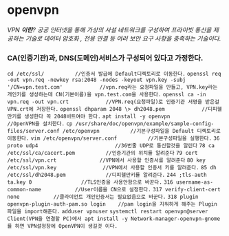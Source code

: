 # **openvpn**

_VPN __이란__?_ _공공 인터넷을 통해 가상의 사설 네트워크를 구성하여 프라이빗 통신을 제공하는 기술로 데이터 암호화 __,_ _전용 연결 등 여러 보안 요구 사항을 충족하는 기술이다__._

### CA(인증기관)과, DNS(도메인)서비스가 구성되어 있다고 가정한다.
`
cd /etc/ssl/          //인증서 발급에 Default디렉토리로 이동한다.
`
`
openssl req -out vpn.req -newkey rsa:2048 -nodes -keyout vpn.key -subj '/CN=vpn.test.com'            //vpn.req라는 요청파일을 만들고, VPN.key라는 개인키를 생성하는데 CN(기본이름)을 vpn.test.com을 사용한다.
`
`
openssl ca -in vpn.req -out vpn.crt            //VPN.req(요청파일)로 인증기관 서명을 받은걸 VPN.crt에 저장한다.
`
`
openssl dhparam 2048 \> dh2048.pem            //디피헬만키를 생성한다 꼭 2048비트여야 한다.
`
`
apt install -y openvpn                        //OpenVPN을 설치한다.
`
`
cp /usr/share/doc/openvpn/example/sample-config-files/server.conf /etc/openvpn          //기본구성파일을 Default 디렉토리로 이동한다.
`
`
vim /etc/openvpn/server.conf          //기본구성파일을 실행한다.
`
`
36 proto udp4                         //36번줄 UDP로 통신할것을 알린다
`
`
78 ca /etc/ssl/ca/cacert.pem          //인증기관의 위치를 알려준다
`
`
79 cert /etc/ssl/vpn.crt              //VPN에서 사용할 인증서를 알려준다
`
`
80 key /etc/ssl/vpn.key               //VPN에서 사용할 인증서 키를 알려준다.
`
`
85 dh /etc/ssl/dh2048.pem             //디피헬만키를 알려준다.
`
`
244 ;tls-auth ta.key 0                //TLS인증을 사용안함으로 바꾼다.
`
`
316 username-as-common-name           //User이름을 CN으로 설정한다.
`
`
317 verify-client-cert none           //클라이언트 개인인증서는 필요없음으로 바꾼다.
`
`
318 plugin openvpn-plugin-auth-pam.so login    //pam login을 지워하게 해주는 Plugin 파일을 import해준다.
`
`
adduser vpnuser
`
`
systemctl restart openvpn@server
`
`
Client(VPN을 연결할 PC)에서 apt install -y Network-manager-openvpn-gnome를 하면 VPN설정창에 OpenVPN이 생길것 이다.
`
